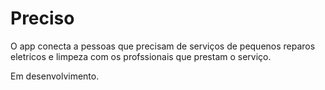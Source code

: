 # Preciso

O app conecta a pessoas que precisam de serviços de pequenos reparos eletricos e limpeza com os profssionais que prestam o serviço.

Em desenvolvimento.
